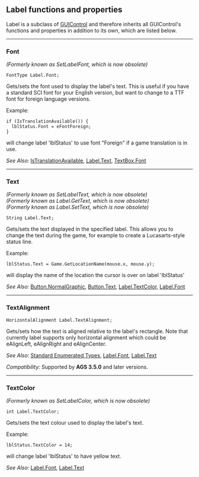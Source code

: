 ## Label functions and properties

Label is a subclass of [GUIControl](GUIControl) and therefore inherits all GUIControl's functions and properties in addition to its own, which are listed below.

---

### Font

*(Formerly known as SetLabelFont, which is now obsolete)*

    FontType Label.Font;

Gets/sets the font used to display the label's text. This is useful if
you have a standard SCI font for your English version, but want to
change to a TTF font for foreign language versions.

Example:

    if (IsTranslationAvailable()) {
      lblStatus.Font = eFontForeign;
    }

will change label 'lblStatus' to use font "Foreign" if a game
translation is in use.

*See Also:* [IsTranslationAvailable](Globalfunctions_General#istranslationavailable),
[Label.Text](Label#text),
[TextBox.Font](TextBox#font)

---

### Text

*(Formerly known as SetLabelText, which is now obsolete)*<br>
*(Formerly known as Label.GetText, which is now obsolete)*<br>
*(Formerly known as Label.SetText, which is now obsolete)*

    String Label.Text;

Gets/sets the text displayed in the specified label. This allows you to
change the text during the game, for example to create a Lucasarts-style
status line.

Example:

    lblStatus.Text = Game.GetLocationName(mouse.x, mouse.y);

will display the name of the location the cursor is over on label
'lblStatus'

*See Also:* [Button.NormalGraphic](Button#normalgraphic),
[Button.Text](Button#text),
[Label.TextColor](Label#textcolor),
[Label.Font](Label#font)

---

### TextAlignment

    HorizontalAlignment Label.TextAlignment;

Gets/sets how the text is aligned relative to the label's rectangle. Note that currently label supports only horizontal alignment which could be eAlignLeft, eAlignRight and eAlignCenter.

*See Also:* [Standard Enumerated Types](StandardEnums), [Label.Font](Label#font),
[Label.Text](Label#text)

*Compatibility:* Supported by **AGS 3.5.0** and later versions.

---

### TextColor

*(Formerly known as SetLabelColor, which is now obsolete)*

    int Label.TextColor;

Gets/sets the text colour used to display the label's text.

Example:

    lblStatus.TextColor = 14;

will change label 'lblStatus' to have yellow text.

*See Also:* [Label.Font](Label#font),
[Label.Text](Label#text)

